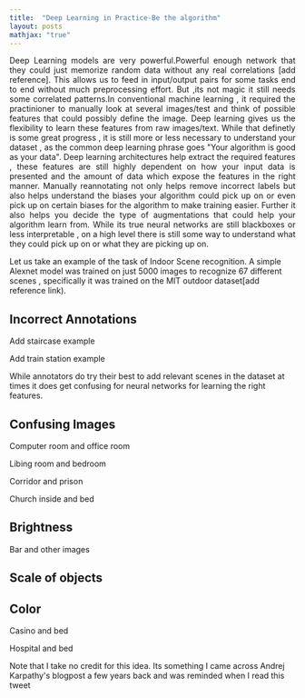 ```yaml
---
title:  "Deep Learning in Practice-Be the algorithm"
layout: posts
mathjax: "true"
---
```


<p style="text-align:justify">Deep Learning models are very powerful.Powerful enough network that they could just memorize random data without any real correlations [add reference]. This allows us to feed in input/output pairs for some tasks end to end without much preprocessing effort. But ,its not magic it still needs some correlated patterns.In conventional machine learning , it required the practinioner to manually look at several images/test and think of possible features that could possibly define the image. Deep learning gives us the flexibility to learn these features from raw images/text. While that definetly is some great progress , it is still more or less necessary to understand your dataset , as the common deep learning phrase goes "Your algorithm is good as your data". Deep learning architectures help extract the required features , these features are still highly dependent on how your input data is presented and the amount of data which expose the features in the right manner. 
Manually reannotating not only helps remove incorrect labels but also helps understand the biases your algorithm could pick up on or even pick up on certain biases for the algorithm to make training easier. Further it also helps you decide the type of augmentations that could help your algorithm learn from. While its true neural networks are still blackboxes or less interpretable , on a high level there is still some way to understand what they could pick up on or what they are picking up on.</p>


<p>Let us take an example of the task of Indoor Scene recognition. A simple Alexnet model was trained on just 5000 images to recognize 67 different scenes , specifically it was trained on the MIT outdoor dataset[add reference link).</p>

<h2>Incorrect Annotations</h2>

<p>Add staircase example</p>
<p>Add train station example</p>
<p>While annotators do try their best to add relevant scenes in the dataset at times it does get confusing for neural networks for learning the right features.</p>

<h2>Confusing Images</h2>

<p>Computer room and office room</p>
<p>Libing room and bedroom</p>
<p>Corridor and prison</p>
<p>Church inside and bed</p>

<h2>Brightness</h2>
<p>Bar and other images</p>
<h2>Scale of objects</h2>

<h2>Color</h2>
<p>Casino and bed</p>
<p>Hospital and bed</p>

<p>Note that I take no credit for this idea. Its something I came across Andrej Karpathy's blogpost a few years back and was reminded when I read this tweet</p>

